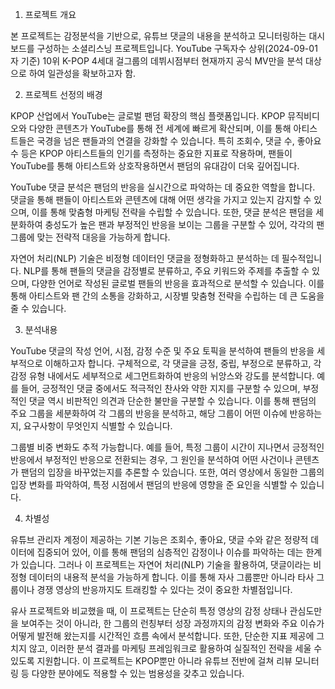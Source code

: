 

1. 프로젝트 개요

본 프로젝트는 감정분석을 기반으로, 유튜브 댓글의 내용을 분석하고 모니터링하는 대시보드를 구성하는 소셜리스닝 프로젝트입니다. YouTube 구독자수 상위(2024-09-01자 기준) 10위 K-POP 4세대 걸그룹의 데뷔시점부터 현재까지 공식 MV만을 분석 대상으로 하여 일관성을 확보하고자 함.
 

2. 프로젝트 선정의 배경

KPOP 산업에서 YouTube는 글로벌 팬덤 확장의 핵심 플랫폼입니다. KPOP 뮤직비디오와 다양한 콘텐츠가 YouTube를 통해 전 세계에 빠르게 확산되며, 이를 통해 아티스트들은 국경을 넘은 팬들과의 연결을 강화할 수 있습니다. 특히 조회수, 댓글 수, 좋아요 수 등은 KPOP 아티스트들의 인기를 측정하는 중요한 지표로 작용하며, 팬들이 YouTube를 통해 아티스트와 상호작용하면서 팬덤의 유대감이 더욱 깊어집니다.

YouTube 댓글 분석은 팬덤의 반응을 실시간으로 파악하는 데 중요한 역할을 합니다. 댓글을 통해 팬들이 아티스트와 콘텐츠에 대해 어떤 생각을 가지고 있는지 감지할 수 있으며, 이를 통해 맞춤형 마케팅 전략을 수립할 수 있습니다. 또한, 댓글 분석은 팬덤을 세분화하여 충성도가 높은 팬과 부정적인 반응을 보이는 그룹을 구분할 수 있어, 각각의 팬 그룹에 맞는 전략적 대응을 가능하게 합니다.

자연어 처리(NLP) 기술은 비정형 데이터인 댓글을 정형화하고 분석하는 데 필수적입니다. NLP를 통해 팬들의 댓글을 감정별로 분류하고, 주요 키워드와 주제를 추출할 수 있으며, 다양한 언어로 작성된 글로벌 팬들의 반응을 효과적으로 분석할 수 있습니다. 이를 통해 아티스트와 팬 간의 소통을 강화하고, 시장별 맞춤형 전략을 수립하는 데 큰 도움을 줄 수 있습니다.


3. 분석내용

YouTube 댓글의 작성 언어, 시점, 감정 수준 및 주요 토픽을 분석하여 팬들의 반응을 세부적으로 이해하고자 합니다. 구체적으로, 각 댓글을 긍정, 중립, 부정으로 분류하고, 각 감정 유형 내에서도 세부적으로 세그먼트화하여 반응의 뉘앙스와 강도를 분석합니다. 예를 들어, 긍정적인 댓글 중에서도 적극적인 찬사와 약한 지지를 구분할 수 있으며, 부정적인 댓글 역시 비판적인 의견과 단순한 불만을 구분할 수 있습니다. 이를 통해 팬덤의 주요 그룹을 세분화하여 각 그룹의 반응을 분석하고, 해당 그룹이 어떤 이슈에 반응하는지, 요구사항이 무엇인지 식별할 수 있습니다.

그룹별 비중 변화도 추적 가능합니다. 예를 들어, 특정 그룹이 시간이 지나면서 긍정적인 반응에서 부정적인 반응으로 전환되는 경우, 그 원인을 분석하여 어떤 사건이나 콘텐츠가 팬덤의 입장을 바꾸었는지를 추론할 수 있습니다. 또한, 여러 영상에서 동일한 그룹의 입장 변화를 파악하여, 특정 시점에서 팬덤의 반응에 영향을 준 요인을 식별할 수 있습니다.


4. 차별성

유튜브 관리자 계정이 제공하는 기본 기능은 조회수, 좋아요, 댓글 수와 같은 정량적 데이터에 집중되어 있어, 이를 통해 팬덤의 심층적인 감정이나 이슈를 파악하는 데는 한계가 있습니다. 그러나 이 프로젝트는 자연어 처리(NLP) 기술을 활용하여, 댓글이라는 비정형 데이터의 내용적 분석을 가능하게 합니다. 이를 통해 자사 그룹뿐만 아니라 타사 그룹이나 경쟁 영상의 반응까지도 트래킹할 수 있다는 것이 중요한 차별점입니다.

유사 프로젝트와 비교했을 때, 이 프로젝트는 단순히 특정 영상의 감정 상태나 관심도만을 보여주는 것이 아니라, 한 그룹의 런칭부터 성장 과정까지의 감정 변화와 주요 이슈가 어떻게 발전해 왔는지를 시간적인 흐름 속에서 분석합니다. 또한, 단순한 지표 제공에 그치지 않고, 이러한 분석 결과를 마케팅 프레임워크로 활용하여 실질적인 전략을 세울 수 있도록 지원합니다. 이 프로젝트는 KPOP뿐만 아니라 유튜브 전반에 걸쳐 리뷰 모니터링 등 다양한 분야에도 적용할 수 있는 범용성을 갖추고 있습니다.
